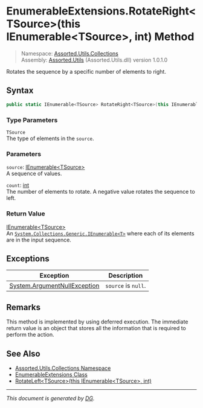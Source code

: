 ﻿# EnumerableExtensions.RotateRight\<TSource>(this IEnumerable\<TSource>, int) Method

> Namespace: [Assorted.Utils.Collections](index.md#assortedutilscollections-namespace)\
> Assembly: [Assorted.Utils](index.md) (Assorted.Utils.dll) version 1.0.1.0

Rotates the sequence by a specific number of elements to right.

## Syntax

```csharp
public static IEnumerable<TSource> RotateRight<TSource>(this IEnumerable<TSource> source, int count)
```

### Type Parameters

`TSource`\
The type of elements in the `source`.

### Parameters

`source`: [IEnumerable\<TSource>](https://docs.microsoft.com/en-us/dotnet/api/system.collections.generic.ienumerable-1)\
A sequence of values.

`count`: [int](https://docs.microsoft.com/en-us/dotnet/api/system.int32)\
The number of elements to rotate. A negative value rotates the sequence to left.

### Return Value

[IEnumerable\<TSource>](https://docs.microsoft.com/en-us/dotnet/api/system.collections.generic.ienumerable-1)\
An [`System.Collections.Generic.IEnumerable<T>`](https://docs.microsoft.com/en-us/dotnet/api/system.collections.generic.ienumerable-1) where each of its elements are in the input sequence.

## Exceptions

Exception | Description
--- | ---
[System.ArgumentNullException](https://docs.microsoft.com/en-us/dotnet/api/system.argumentnullexception) | `source` is `null`.

## Remarks

This method is implemented by using deferred execution. The immediate return value is an object that stores all the information that is required to perform the action.

## See Also

- [Assorted.Utils.Collections Namespace](index.md#assortedutilscollections-namespace)
- [EnumerableExtensions Class](Assorted.Utils.Collections.EnumerableExtensions.md)
- [RotateLeft\<TSource>(this IEnumerable\<TSource>, int)](Assorted.Utils.Collections.EnumerableExtensions.RotateLeft.md)

---

_This document is generated by [DG](https://github.com/Khojasteh/dg)._

